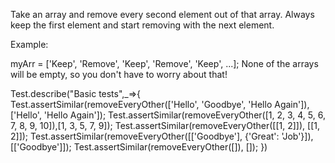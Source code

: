Take an array and remove every second element out of that array. Always keep the first element and start removing with the next element.

Example:

myArr = ['Keep', 'Remove', 'Keep', 'Remove', 'Keep', ...];
None of the arrays will be empty, so you don't have to worry about that!



Test.describe("Basic tests",_=>{
Test.assertSimilar(removeEveryOther(['Hello', 'Goodbye', 'Hello Again']),['Hello', 'Hello Again']);
Test.assertSimilar(removeEveryOther([1, 2, 3, 4, 5, 6, 7, 8, 9, 10]),[1, 3, 5, 7, 9]);
Test.assertSimilar(removeEveryOther([[1, 2]]), [[1, 2]]);
Test.assertSimilar(removeEveryOther([['Goodbye'], {'Great': 'Job'}]),[['Goodbye']]);
Test.assertSimilar(removeEveryOther([]), []);
})